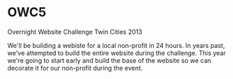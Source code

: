 OWC5
====

Overnight Website Challenge Twin Cities 2013

We'll be building a webiste for a local non-profit in 24 hours.  In years past, we've attempted to build the entire website during the challenge.  This year we're going to start early and build the base of the website so we can decorate it for our non-profit during the event.
